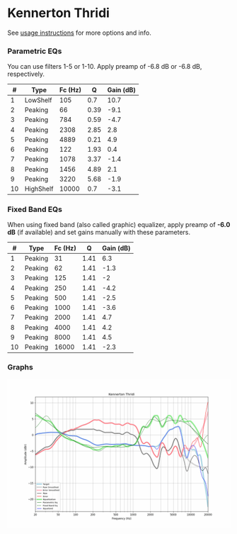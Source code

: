 # Kennerton Thridi
See [usage instructions](https://github.com/jaakkopasanen/AutoEq#usage) for more options and info.

### Parametric EQs
You can use filters 1-5 or 1-10. Apply preamp of -6.8 dB or -6.8 dB, respectively.

|   # | Type      |   Fc (Hz) |    Q |   Gain (dB) |
|-----|-----------|-----------|------|-------------|
|   1 | LowShelf  |       105 | 0.7  |        10.7 |
|   2 | Peaking   |        66 | 0.39 |        -9.1 |
|   3 | Peaking   |       784 | 0.59 |        -4.7 |
|   4 | Peaking   |      2308 | 2.85 |         2.8 |
|   5 | Peaking   |      4889 | 0.21 |         4.9 |
|   6 | Peaking   |       122 | 1.93 |         0.4 |
|   7 | Peaking   |      1078 | 3.37 |        -1.4 |
|   8 | Peaking   |      1456 | 4.89 |         2.1 |
|   9 | Peaking   |      3220 | 5.68 |        -1.9 |
|  10 | HighShelf |     10000 | 0.7  |        -3.1 |

### Fixed Band EQs
When using fixed band (also called graphic) equalizer, apply preamp of **-6.0 dB** (if available) and set gains manually with these parameters.

|   # | Type    |   Fc (Hz) |    Q |   Gain (dB) |
|-----|---------|-----------|------|-------------|
|   1 | Peaking |        31 | 1.41 |         6.3 |
|   2 | Peaking |        62 | 1.41 |        -1.3 |
|   3 | Peaking |       125 | 1.41 |        -2   |
|   4 | Peaking |       250 | 1.41 |        -4.2 |
|   5 | Peaking |       500 | 1.41 |        -2.5 |
|   6 | Peaking |      1000 | 1.41 |        -3.6 |
|   7 | Peaking |      2000 | 1.41 |         4.7 |
|   8 | Peaking |      4000 | 1.41 |         4.2 |
|   9 | Peaking |      8000 | 1.41 |         4.5 |
|  10 | Peaking |     16000 | 1.41 |        -2.3 |

### Graphs
![](./Kennerton%20Thridi.png)
